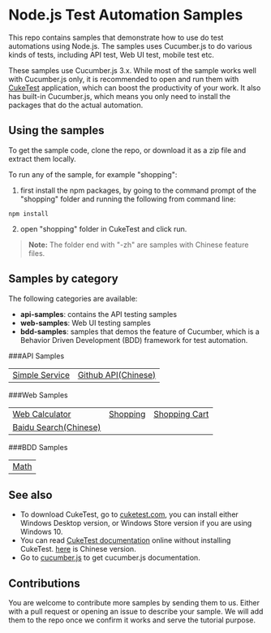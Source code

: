 # Node.js Test Automation Samples

This repo contains samples that demonstrate how to use do test automations using Node.js. 
The samples uses Cucumber.js to do various kinds of tests, including API test, Web UI test, mobile test etc.

These samples use Cucumber.js 3.x. While most of the sample works well with Cucumber.js only, it is recommended to open and run them with [CukeTest](http://cuketest.com) application, 
which can boost the productivity of your work. It also has built-in Cucumber.js, which means you only need to install the packages 
that do the actual automation.

## Using the samples

To get the sample code, clone the repo, or download it as a zip file and extract them locally.

To run any of the sample, for example "shopping": 
1. first install the npm packages, by going to the command prompt of the "shopping" folder and running the following from command line:
```
npm install
```
2. open "shopping" folder in CukeTest and click run.

> **Note:** The folder end with "-zh" are samples with Chinese feature files.

## Samples by category
The following categories are available:
* **api-samples**: contains the API testing samples
* **web-samples**: Web UI testing samples
* **bdd-samples**: samples that demos the feature of Cucumber, which is a Behavior Driven Development (BDD) framework for test automation.

###API Samples
<table>
 <tr>
  <td><a href="api-samples/Package">Simple Service</a></td>
  <td><a href="api-samples/github-service-zh">Github API(Chinese)</a></td>
 </tr>
</table>

###Web Samples

<table>
 <tr>
  <td><a href="web-samples/calculator">Web Calculator</a></td>
  <td><a href="web-samples/shopping">Shopping</a></td>
  <td><a href="web-samples/shopping-cart">Shopping Cart</a></td>
 </tr>
  <tr>
  <td><a href="web-samples/baidu-search-zh">Baidu Search(Chinese)</a></td>
 </tr>
</table>

###BDD Samples

<table>
 <tr>
  <td><a href="bdd-samples/math">Math</a></td>
 </tr>
</table>

## See also
* To download CukeTest, go to [cuketest.com](http://cuketest.com), you can install either Windows Desktop version, or Windows Store version if you are using Windows 10.
* You can read [CukeTest documentation](http://cuketest.com/en/SUMMARY) online without installing CukeTest. [here](http://cuketest.com/zh-CN/SUMMARY) is Chinese version.
* Go to [cucumber.js](https://github.com/cucumber/cucumber-js) to get cucumber.js documentation.

## Contributions

You are welcome to contribute more samples by sending them to us. Either with a pull request or opening an issue to describe your sample. 
We will add them to the repo once we confirm it works and serve the tutorial purpose. 
